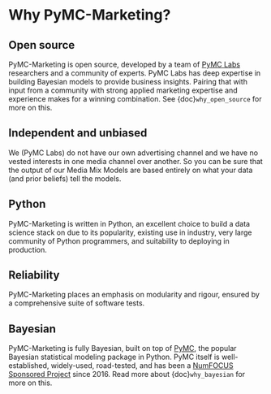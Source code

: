 # Why PyMC-Marketing?

## Open source
PyMC-Marketing is open source, developed by a team of [PyMC Labs](https://www.pymc-labs.io) researchers and a community of experts. PyMC Labs has deep expertise in building Bayesian models to provide business insights. Pairing that with input from a community with strong applied marketing expertise and experience makes for a winning combination. See {doc}`why_open_source` for more on this.

## Independent and unbiased
We (PyMC Labs) do not have our own advertising channel and we have no vested interests in one media channel over another. So you can be sure that the output of our Media Mix Models are based entirely on what your data (and prior beliefs) tell the models.

## Python
PyMC-Marketing is written in Python, an excellent choice to build a data science stack on due to its popularity, existing use in industry, very large community of Python programmers, and suitability to deploying in production.

## Reliability
PyMC-Marketing places an emphasis on modularity and rigour, ensured by a comprehensive suite of software tests.

## Bayesian
PyMC-Marketing is fully Bayesian, built on top of [PyMC](https://www.pymc.io/welcome.html), the popular Bayesian statistical modeling package in Python. PyMC itself is well-established, widely-used, road-tested, and has been a [NumFOCUS Sponsored Project](https://numfocus.org/project/pymc) since 2016. Read more about {doc}`why_bayesian` for more on this.
